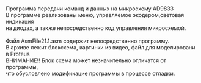 <br>Программа передачи команд и данных на микросхему AD9833
<br>В программе реализованы меню, управляемое экодером,световая индикация
<br>на диодах, а также непосредственно код управления микросхемой.
<br> 
<br>Файл AsmFile21.1.asm содержит непосредственно программу.
<br>В архиве лежит блоксхема, картинки из видео, файл для моделировани в Proteus
<br>ВНИМАНИЕ!! Блок схема может незначительно отличатся от программы, 
<br>что обусловлено модификацие программы в процессе отладки.
